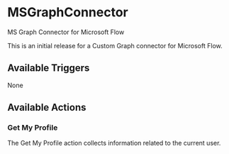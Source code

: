 # MSGraphConnector

MS Graph Connector for Microsoft Flow

This is an initial release for a Custom Graph connector for Microsoft Flow.

## Available Triggers

None

## Available Actions

### Get My Profile

The Get My Profile action collects information related to the current user.
